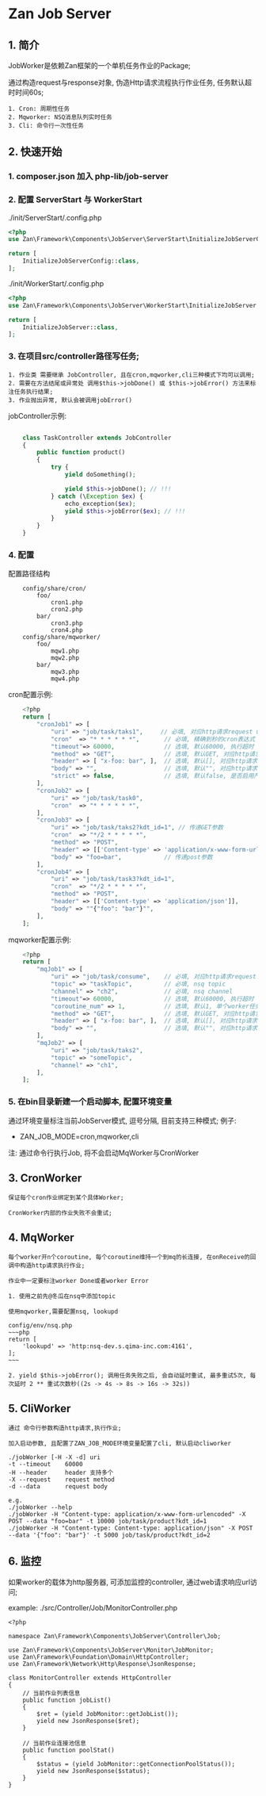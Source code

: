 # Zan Job Server

## 1. 简介

JobWorker是依赖Zan框架的一个单机任务作业的Package;

通过构造request与response对象, 伪造Http请求流程执行作业任务, 任务默认超时时间60s;

    1. Cron: 周期性任务
    2. Mqworker: NSQ消息队列实时任务
    3. Cli: 命令行一次性任务



## 2. 快速开始

### 1. composer.json 加入 php-lib/job-server

### 2. 配置 ServerStart 与 WorkerStart

./init/ServerStart/.config.php

```php
<?php
use Zan\Framework\Components\JobServer\ServerStart\InitializeJobServerConfig;

return [
    InitializeJobServerConfig::class,
];
```

./init/WorkerStart/.config.php

```php
<?php
use Zan\Framework\Components\JobServer\WorkerStart\InitializeJobServer;

return [
    InitializeJobServer::class,
];
```

### 3. 在项目src/controller路径写任务;

    1. 作业类 需要继承 JobController, 且在cron,mqworker,cli三种模式下均可以调用;
    2. 需要在方法结尾或异常处 调用$this->jobDone() 或 $this->jobError() 方法来标注任务执行结果;
    3. 作业抛出异常, 默认会被调用jobError()

jobController示例:

```php

    class TaskController extends JobController
    {
        public function product()
        {
            try {
                yield doSomething();

                yield $this->jobDone(); // !!!
            } catch (\Exception $ex) {
                echo_exception($ex);
                yield $this->jobError($ex); // !!!
            }
        }
    }
```

### 4. 配置

配置路径结构

```
    config/share/cron/
        foo/
            cron1.php
            cron2.php
        bar/
            cron3.php
            cron4.php
    config/share/mqworker/
        foo/
            mqw1.php
            mqw2.php
        bar/
            mqw3.php
            mqw4.php
```


cron配置示例:

```php
    <?php
    return [
        "cronJob1" => [
            "uri" => "job/task/taks1",     // 必填, 对应http请求request uri
            "cron"  => "* * * * * *",       // 必填, 精确到秒的cron表达式 (秒 分 时 天 月 周)
            "timeout"=> 60000,              // 选填, 默认60000, 执行超时
            "method" => "GET",              // 选填, 默认GET, 对应http请求
            "header" => [ "x-foo: bar", ],  // 选填, 默认[], 对应http请求
            "body" => "",                   // 选填, 默认"", 对应http请求
            "strict" => false,              // 选填, 默认false, 是否启用严格模式, 严格模式会对服务重启等原因错过的任务进行补偿执行
        ],
        "cronJob2" => [
            "uri" => "job/task/task0",
            "cron"  => "* * * * * *",
        ],
        "cronJob3" => [
            "uri" => "job/task/taks2?kdt_id=1", // 传递GET参数
            "cron"  => "*/2 * * * * *",
            "method" => "POST",
            "header" => [['Content-type' => 'application/x-www-form-urlencoded']],
            "body" => "foo=bar",            // 传递post参数
        ],
        "cronJob4" => [
            "uri" => "job/task/task3?kdt_id=1",
            "cron"  => "*/2 * * * * *",
            "method" => "POST",
            "header" => [['Content-type' => 'application/json']],
            "body" => ""{"foo": "bar"}"",
        ],
    ];
```


mqworker配置示例:

```php
    <?php
    return [
        "mqJob1" => [
            "uri" => "job/task/consume",    // 必填, 对应http请求request uri
            "topic" => "taskTopic",         // 必填, nsq topic
            "channel" => "ch2",             // 必填, nsq channel
            "timeout"=> 60000,              // 选填, 默认60000, 执行超时
            "coroutine_num" => 1,           // 选填, 默认1, 单个worker任务处理并发数量, 根据业务需要调整
            "method" => "GET",              // 选填, 默认GET, 对应http请求
            "header" => [ "x-foo: bar", ],  // 选填, 默认[], 对应http请求
            "body" => "",                   // 选填, 默认"", 对应http请求
        ],
        "mqJob2" => [
            "uri" => "job/task/taks2",
            "topic" => "someTopic",
            "channel" => "ch1",
        ],
    ];
```


### 5. 在bin目录新建一个启动脚本, 配置环境变量

通过环境变量标注当前JobServer模式, 逗号分隔, 目前支持三种模式; 例子:

- ZAN_JOB_MODE=cron,mqworker,cli

注: 通过命令行执行Job, 将不会启动MqWorker与CronWorker


## 3. CronWorker
    保证每个cron作业绑定到某个具体Worker;

    CronWorker内部的作业失败不会重试;

## 4. MqWorker

    每个worker开n个coroutine, 每个coroutine维持一个到mq的长连接, 在onReceive的回调中构造http请求执行作业;

    作业中一定要标注worker Done或者worker Error

    1. 使用之前先@冬瓜在nsq中添加topic

    使用mqworker,需要配置nsq, lookupd

    config/env/nsq.php
    ~~~php
    return [
        'lookupd' => 'http:nsq-dev.s.qima-inc.com:4161',
    ];
    ~~~

    2. yield $this->jobError(); 调用任务失败之后, 会自动延时重试, 最多重试5次, 每次延时 2 ** 重试次数秒((2s -> 4s -> 8s -> 16s -> 32s))


## 5. CliWorker

    通过 命令行参数构造http请求,执行作业;

    加入启动参数, 且配置了ZAN_JOB_MODE环境变量配置了cli, 默认启动cliworker

```
./jobWorker [-H -X -d] uri
-t --timeout    60000
-H --header     header 支持多个
-X --request    request method
-d --data       request body

e.g.
./jobWorker --help
./jobWorker -H "Content-type: application/x-www-form-urlencoded" -X POST --data "foo=bar" -t 10000 job/task/product?kdt_id=1
./jobWorker -H "Content-type: Content-type: application/json" -X POST --data '{"foo": "bar"}' -t 5000 job/task/product?kdt_id=2
```

## 6. 监控

如果worker的载体为http服务器, 可添加监控的controller, 通过web请求响应url访问;

example: ./src/Controller/Job/MonitorController.php

```
<?php

namespace Zan\Framework\Components\JobServer\Controller\Job;

use Zan\Framework\Components\JobServer\Monitor\JobMonitor;
use Zan\Framework\Foundation\Domain\HttpController;
use Zan\Framework\Network\Http\Response\JsonResponse;

class MonitorController extends HttpController
{
    // 当前作业列表信息
    public function jobList()
    {
        $ret = (yield JobMonitor::getJobList());
        yield new JsonResponse($ret);
    }

    // 当前作业连接池信息
    public function poolStat()
    {
        $status = (yield JobMonitor::getConnectionPoolStatus());
        yield new JsonResponse($status);
    }
}
```


